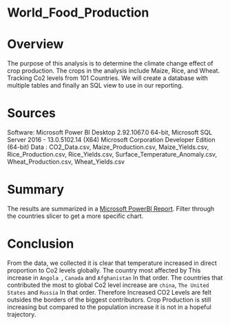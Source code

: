# World_Food_Production

# Overview
The purpose of this analysis is to determine the climate change effect of crop production. The crops in the analysis include Maize, Rice, and Wheat. Tracking Co2 levels from 101 Countries. We will create a database with multiple tables and finally an SQL view to use in our reporting.

# Sources
Software: Microsoft Power BI Desktop 2.92.1067.0 64-bit, Microsoft SQL Server 2016 - 13.0.5102.14 (X64) Microsoft Corporation Developer Edition (64-bit) 
Data : CO2_Data.csv, Maize_Production.csv, Maize_Yields.csv, Rice_Production.csv, Rice_Yields.csv, Surface_Temperature_Anomaly.csv, Wheat_Production.csv, Wheat_Yields.csv

# Summary
The results are summarized in a [Microsoft PowerBI Report](https://github.com/Donik22/World_Food_Production/blob/main/WorldFoodProductionBI.pbix). Filter through the countries slicer to get a more specific chart.

# Conclusion
From the data, we collected it is clear that temperature increased in direct proportion to Co2 levels globally. The country most affected by This increase in `Angola `, `Canada` and  `Afghanistan` In that order. The countries that contributed the most to global Co2 level increase are `china`, `The United States` and `Russia` In that order. Therefore Increased CO2 Levels are felt outsides the borders of the biggest contributors. 
Crop Production is still increasing but compared to the population increase it is not in a hopeful trajectory.
